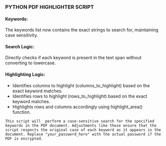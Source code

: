 ### PYTHON PDF HIGHLIGHTER SCRIPT

#### Keywords: 
The keywords list now contains the exact strings to search for, maintaining case sensitivity.
#### Search Logic: 
Directly checks if each keyword is present in the text span without converting to lowercase.
#### Highlighting Logic:
- Identifies columns to highlight (columns_to_highlight) based on the exact keyword matches.
- Identifies rows to highlight (rows_to_highlight) based on the exact keyword matches.
- Highlights rows and columns accordingly using highlight_area() function.


```
This script will  perform a case-sensitive search for the specified keywords in the PDF document. Adjustments like these ensure that the script respects the original case of each keyword as it appears in the document. Replace "your_password_here" with the actual password if the PDF is encrypted.
```
